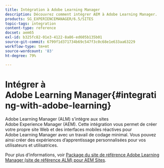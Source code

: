 ```yaml
---
title: Intégration à Adobe Learning Manager
description: Découvrez comment intégrer AEM à Adobe Learning Manager.
products: SG_EXPERIENCEMANAGER/6.5/SITES
topic-tags: integration
content-type: reference
docset: aem65
exl-id: b325fc82-01e3-4122-8a86-ed605b135b01
source-git-commit: 6799f1d371734b69c547f3c0c68e1e633aa63229
workflow-type: tm+mt
source-wordcount: '83'
ht-degree: 79%

---
```


# Intégrer à Adobe Learning Manager{#integrating-with-adobe-learning}

Adobe Learning Manager (ALM) s’intègre aux sites Adobe Experience Manager (AEM). Cette intégration vous permet de créer votre propre site Web et des interfaces mobiles réactives pour Adobe Learning Manager avec un travail de codage minimal. Vous pouvez ainsi créer des expériences d’apprentissage personnalisées pour vos utilisateurs et utilisatrices.

Pour plus d’informations, voir [Package du site de référence Adobe Learning Manager (site de référence ALM) pour AEM Sites](https://helpx.adobe.com/fr/learning-manager/adobe-learning-manager-integration-aem.html).

